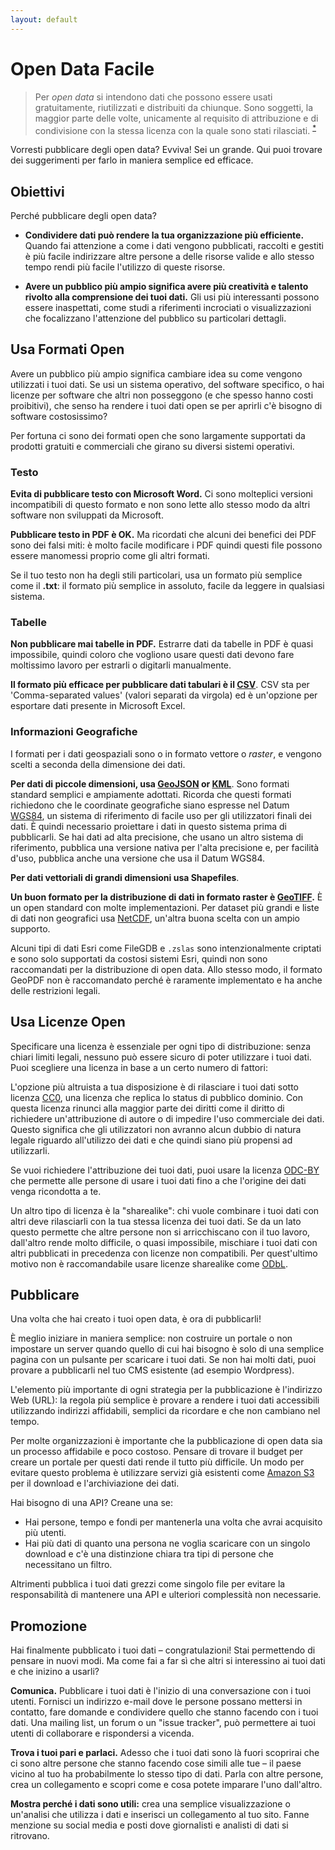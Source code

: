 ```yaml
---
layout: default
---
```


# Open Data Facile

> Per *open data* si intendono dati che possono essere usati gratuitamente, riutilizzati e distribuiti da chiunque. 
Sono soggetti, la maggior parte delle volte, unicamente al requisito di attribuzione e di condivisione con la stessa licenza con la quale sono stati rilasciati. <sup><a href='http://opendatahandbook.org/it/what-is-open-data/'>*</a></sup>

Vorresti pubblicare degli open data? Evviva! Sei un grande. Qui puoi trovare dei suggerimenti per farlo in maniera semplice ed efficace.


## Obiettivi

Perché pubblicare degli open data?

* **Condividere dati può rendere la tua organizzazione più efficiente.** Quando fai attenzione a come i dati vengono pubblicati, raccolti e gestiti è più facile indirizzare altre persone a delle risorse valide e allo stesso tempo rendi più facile l'utilizzo di queste risorse. 

* **Avere un pubblico più ampio significa avere più creatività e talento rivolto alla comprensione dei tuoi dati.** Gli usi più interessanti possono essere inaspettati, come studi a riferimenti incrociati o visualizzazioni che focalizzano l'attenzione del pubblico su particolari dettagli.

## Usa Formati Open
Avere un pubblico più ampio significa cambiare idea su come vengono utilizzati i tuoi dati. Se usi un sistema operativo, del software specifico, o hai licenze per software che altri non posseggono (e che spesso hanno costi proibitivi), che senso ha rendere i tuoi dati open se per aprirli c'è bisogno di software costosissimo?

Per fortuna ci sono dei formati open che sono largamente supportati da prodotti gratuiti e commerciali che girano su diversi sistemi operativi.

### Testo

**Evita di pubblicare testo con Microsoft Word.** Ci sono molteplici versioni incompatibili di questo formato e non sono lette allo stesso modo da altri software non sviluppati da Microsoft.

**Pubblicare testo in PDF è OK.** Ma ricordati che alcuni dei benefici dei PDF sono dei falsi miti: è molto facile modificare i PDF quindi questi file possono essere manomessi proprio come gli altri formati.

Se il tuo testo non ha degli stili particolari, usa un formato più semplice come il **.txt**: il formato più semplice in assoluto, facile da leggere in qualsiasi sistema.

### Tabelle

**Non pubblicare mai tabelle in PDF.** Estrarre dati da tabelle in PDF è quasi impossibile, quindi coloro che vogliono usare questi dati devono fare moltissimo lavoro per estrarli o digitarli manualmente.

**Il formato più efficace per pubblicare dati tabulari è il [CSV](https://it.wikipedia.org/wiki/Comma-separated_values)**. CSV sta per 'Comma-separated values' (valori separati da virgola) ed è un'opzione per esportare dati presente in Microsoft Excel.

### Informazioni Geografiche

I formati per i dati geospaziali sono o in formato vettore o *raster*, e vengono scelti a seconda della dimensione dei dati.

**Per dati di piccole dimensioni, usa [GeoJSON](http://geojson.org/) or [KML](http://developers.google.com/kml/documentation/)**. 
Sono formati standard semplici e ampiamente adottati. Ricorda che questi formati richiedono che le coordinate geografiche siano espresse nel Datum [WGS84](http://en.wikipedia.org/wiki/World_Geodetic_System), un sistema di riferimento di facile uso per gli utilizzatori finali dei dati. È quindi necessario proiettare i dati in questo sistema prima di pubblicarli. Se hai dati ad alta precisione, che usano un altro sistema di riferimento, pubblica una versione nativa per l'alta precisione e, per facilità d'uso, pubblica anche una versione che usa il Datum WGS84.

**Per dati vettoriali di grandi dimensioni usa Shapefiles**. 

**Un buon formato per la distribuzione di dati in formato raster è [GeoTIFF](http://it.wikipedia.org/wiki/GeoTIFF).** È un open standard con molte implementazioni. Per dataset più grandi e liste di dati non geografici usa  [NetCDF](https://en.wikipedia.org/wiki/NetCDF), un'altra buona scelta con un ampio supporto.

Alcuni tipi di dati Esri come FileGDB e `.zslas` sono intenzionalmente criptati e sono solo supportati da costosi sistemi Esri, quindi non sono raccomandati per la distribuzione di open data. Allo stesso modo, il formato GeoPDF non è raccomandato perché è raramente implementato e ha anche delle restrizioni legali.

## Usa Licenze Open

Specificare una licenza è essenziale per ogni tipo di distribuzione: senza chiari limiti legali, nessuno può essere sicuro di poter utilizzare i tuoi dati. Puoi scegliere una licenza in base a un certo numero di fattori:

L'opzione più altruista a tua disposizione è di rilasciare i tuoi dati sotto licenza [CC0](https://creativecommons.org/publicdomain/zero/1.0/deed.it), una licenza che replica lo status di pubblico dominio. Con questa licenza rinunci alla maggior parte dei diritti come il diritto di richiedere un'attribuzione di autore o di impedire l'uso commerciale dei dati. Questo significa che gli utilizzatori non avranno alcun dubbio di natura legale riguardo all'utilizzo dei dati e che quindi siano più propensi ad utilizzarli. 

Se vuoi richiedere l'attribuzione dei tuoi dati, puoi usare la licenza [ODC-BY](http://opendatacommons.org/licenses/by/summary/) che permette alle persone di usare i tuoi dati fino a che l'origine dei dati venga ricondotta a te.

Un altro tipo di licenza è la "sharealike": chi vuole combinare i tuoi dati con altri deve rilasciarli con la tua stessa licenza dei tuoi dati. Se da un lato questo permette che altre persone non si arricchiscano con il tuo lavoro, dall'altro rende molto difficile, o quasi impossibile, mischiare i tuoi dati con altri pubblicati in precedenza con licenze non compatibili. Per quest'ultimo motivo non è raccomandabile usare licenze sharealike come [ODbL](http://opendatacommons.org/licenses/odbl/).

## Pubblicare

Una volta che hai creato i tuoi open data, è ora di pubblicarli!

È meglio iniziare in maniera semplice: non costruire un portale o non impostare un server quando quello di cui hai bisogno è solo di una semplice pagina con un pulsante per scaricare i tuoi dati. Se non hai molti dati, puoi provare a pubblicarli nel tuo CMS esistente (ad esempio Wordpress). 

L'elemento più importante di ogni strategia per la pubblicazione è l'indirizzo Web (URL): la regola più semplice è provare a rendere i tuoi dati accessibili utilizzando indirizzi affidabili, semplici da ricordare e che non cambiano nel tempo.

Per molte organizzazioni è importante che la pubblicazione di open data sia un processo affidabile e poco costoso. Pensare di trovare il budget per creare un portale per questi dati rende il tutto più difficile. Un modo per evitare questo problema è utilizzare servizi già esistenti come [Amazon S3](http://aws.amazon.com/s3/) per il download e l'archiviazione dei dati.

Hai bisogno di una API? Creane una se:

* Hai persone, tempo e fondi per mantenerla una volta che avrai acquisito più utenti.
* Hai più dati di quanto una persona ne voglia scaricare con un singolo download e c'è una distinzione chiara tra tipi di persone che necessitano un filtro.

Altrimenti pubblica i tuoi dati grezzi come singolo file per evitare la responsabilità di mantenere una API e ulteriori complessità non necessarie.

## Promozione

Hai finalmente pubblicato i tuoi dati – congratulazioni! Stai permettendo di pensare in nuovi modi. Ma come fai a far sì che altri si interessino ai tuoi dati e che inizino a usarli?

**Comunica.** Pubblicare i tuoi dati è l'inizio di una conversazione con i tuoi utenti. Fornisci un indirizzo e-mail dove le persone possano mettersi in contatto, fare domande e condividere quello che stanno facendo con i tuoi dati. Una mailing list, un forum o un "issue tracker", può permettere ai tuoi utenti di collaborare e rispondersi a vicenda.

**Trova i tuoi pari e parlaci.** Adesso che i tuoi dati sono là fuori scoprirai che ci sono altre persone che stanno facendo cose simili alle tue – il paese vicino al tuo ha probabilmente lo stesso tipo di dati. Parla con altre persone, crea un collegamento e scopri come e cosa potete imparare l'uno dall'altro.

**Mostra perché i dati sono utili:** crea una semplice visualizzazione o un'analisi che utilizza i dati e inserisci un collegamento al tuo sito. Fanne menzione su social media e posti dove giornalisti e analisti di dati si ritrovano.